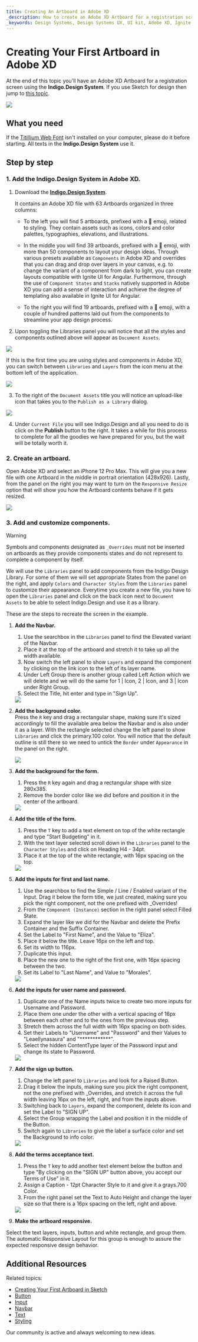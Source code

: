 ```yaml
---
title: Creating An Artboard in Adobe XD
_description: How to create an Adobe XD Artboard for a registration screen using Indigo Design Libraries.
_keywords: Design Systems, Design Systems UX, UI kit, Adobe XD, Ignite UI for Angular, Adobe XD to Angular, Angular, Angular Design System, Export code from Adobe XD, Design Kits for Angular, Adobe XD HTML, Adobe XD to HTML, Adobe XD UI kits
---
```


# Creating Your First Artboard in Adobe XD

At the end of this topic you'll have an Adobe XD Artboard for a registration screen using the **Indigo.Design System**. If you use Sketch for design then jump to [this topic](creating-artboard-sketch.md).

<div class="divider--half"></div>
<img class="responsive-img" src="images/getting-startedxd7.png" srcset="images/getting-startedxd7@2x.png 2x" />
<div class="divider--half"></div>
<div class="divider--half"></div>
<div class="divider--half"></div>
<div class="divider--half"></div>
<div class="divider--half"></div>

## What you need

If the [Titillium Web Font][1] isn't installed on your computer, please do it before starting. All texts in the **Indigo.Design System** use it.

## Step by step

### 1. Add the **Indigo.Design System** in Adobe XD.

1.  Download the [**Indigo.Design System**](https://cloud.indigo.design/home).

    It contains an Adobe XD file with 63 Artboards organized in three columns:

    - To the left you will find 5 artboards, prefixed with a 🎨 emoji, related to styling. They contain assets such as icons, colors and color palettes, typographies, elevations, and illustrations.

    - In the middle you will find 39 artboards, prefixed with a 🧩 emoji, with more than 50 components to layout your design ideas. Through various presets available as `Components` in Adobe XD and overrides that you can drag and drop over layers in your canvas, e.g. to change the variant of a component from dark to light, you can create layouts compatible with Ignite UI for Angular. Furthermore, through the use of `Component States` and `Stacks` natively supported in Adobe XD you can add a sense of interaction and achieve the degree of templating also available in Ignite UI for Angular.

    - To the right you will find 19 artboards, prefixed with a 🌆 emoji, with a couple of hundred patterns laid out from the components to streamline your app design process.

2.  Upon toggling the Libraries panel you will notice that all the styles and components outlined above will appear as `Document Assets`.

<div class="divider--half"></div>
<img class="responsive-img" src="images/Creating_An_Artboard_XD2.png" srcset="images/Creating_An_Artboard_XD2@2x.png 2x" />
<div class="divider--half"></div>
<div class="divider--half"></div>
<div class="divider--half"></div>
<div class="divider--half"></div>
<div class="divider--half"></div>

If this is the first time you are using styles and components in Adobe XD, you can switch between `Libraries` and `Layers` from the icon menu at the bottom left of the application.

<img class="responsive-img" src="images/Creating_An_Artboard_XD1.png" srcset="images/Creating_An_Artboard_XD1@2x.png 2x" />

3.  To the right of the `Document Assets` title you will notice an upload-like icon that takes you to the `Publish as a Library` dialog.

<img class="responsive-img" src="images/Creating_An_Artboard_XD3.png" srcset="images/Creating_An_Artboard_XD3@2x.png 2x" />

4.  Under `Current File` you will see Indigo.Design and all you need to do is click on the **Publish** button to the right. It takes a while for this process to complete for all the goodies we have prepared for you, but the wait will be totally worth it.

### 2. Create an artboard.

Open Adobe XD and select an iPhone 12 Pro Max. This will give you a new file with one Artboard in the middle in portrait orientation (428x926). Lastly, from the panel on the right you may want to turn on the `Responsive Resize` option that will show you how the Artboard contents behave if it gets resized.

  <div class="divider--half"></div>
  <img class="responsive-img" src="images/getting-started-xd-artboard.png" srcset="images/getting-started-xd-artboard@2x.png 2x" />
  <div class="divider--half"></div>
  <div class="divider--half"></div>
  <div class="divider--half"></div>
  <div class="divider--half"></div>
  <div class="divider--half"></div>

### 3. Add and customize components.

> [!WARNING]
> Symbols and components designated as `_Overrides` must not be inserted on artboards as they provide components states and do not represent to complete a component by itself.

We will use the `Libraries` panel to add components from the Indigo Design Library. For some of them we will set appropriate States from the panel on the right, and apply `Colors` and `Character Styles` from the `Libraries` panel to customize their appearance. Everytime you create a new file, you have to open the `Libraries` panel and click on the back icon next to `Document Assets` to be able to select Indigo.Design and use it as a library.

These are the steps to recreate the screen in the example.

1.  **Add the Navbar.**

    1.  Use the searchbox in the `Libraries` panel to find the Elevated variant of the Navbar.
    2.  Place it at the top of the artboard and stretch it to take up all the width available.
    3.  Now switch the left panel to show `Layers` and expand the component by clicking on the link icon to the left of its layer name.
    4.  Under Left Group there is another group called Left Action which we will delete and we will do the same for 1 | Icon, 2 | Icon, and 3 | Icon under Right Group.
    5.  Select the Title, hit enter and type in "Sign Up".

    <div class="divider--half"></div>
    <img class="responsive-img" src="images/getting-startedxd0.png" srcset="images/getting-startedxd0@2x.png 2x" />
    <div class="divider--half"></div>
    <div class="divider--half"></div>
    <div class="divider--half"></div>
    <div class="divider--half"></div>
    <div class="divider--half"></div>

2.  **Add the background color.**  
     Press the `R` key and drag а rectangular shape, making sure it's sized accordingly to fill the available area below the Navbar and is also under it as a layer. With the rectangle selected change the left panel to show `Libraries` and click the primary.100 color. You will notice that the default outline is still there so we need to untick the `Border` under `Appearance` in the panel on the right.

    <div class="divider--half"></div>
    <img class="responsive-img" src="images/getting-startedxd1.png" srcset="images/getting-startedxd1@2x.png 2x" />
    <div class="divider--half"></div>
    <div class="divider--half"></div>
    <div class="divider--half"></div>
    <div class="divider--half"></div>
    <div class="divider--half"></div>

3.  **Add the background for the form.**

    1.  Press the `R` key again and drag а rectangular shape with size 280x385.
    2.  Remove the border color like we did before and position it in the center of the artboard.

    <div class="divider--half"></div>
    <img class="responsive-img" src="images/getting-startedxd2.png" srcset="images/getting-startedxd2@2x.png 2x" />
    <div class="divider--half"></div>
    <div class="divider--half"></div>
    <div class="divider--half"></div>
    <div class="divider--half"></div>
    <div class="divider--half"></div>

4.  **Add the title of the form.**

    1.  Press the `T` key to add a text element on top of the white rectangle and type "Start Budgeting" in it.
    2.  With the text layer selected scroll down in the `Libraries` panel to the `Character Styles` and click on Heading H4 - 34pt.
    3.  Place it at the top of the white rectangle, with 16px spacing on the top.

    <div class="divider--half"></div>
    <img class="responsive-img" src="images/getting-startedxd3.png" srcset="images/getting-startedxd3@2x.png 2x" />
    <div class="divider--half"></div>
    <div class="divider--half"></div>
    <div class="divider--half"></div>
    <div class="divider--half"></div>
    <div class="divider--half"></div>

5.  **Add the inputs for first and last name.**

    1.  Use the searchbox to find the Simple / Line / Enabled variant of the Input. Drag it below the form title, we just created, making sure you pick the right component, not the one prefixed with _Overrides!
    2.  From the `Component (Instance)` section in the right panel select Filled State.
    3.  Expand the layer like we did for the Navbar and delete the Prefix Container and the Suffix Container.
    4.  Set the Label to "First Name", and the Value to "Eliza".
    5.  Place it below the title. Leave 16px on the left and top.
    6.  Set its width to 116px.
    7.  Duplicate this input.
    8.  Place the new one to the right of the first one, with 16px spacing between the two.
    9.  Set its Label to "Last Name", and Value to "Morales".

    <div class="divider--half"></div>
    <img class="responsive-img" src="images/getting-startedxd4.png" srcset="images/getting-startedxd4@2x.png 2x" />
    <div class="divider--half"></div>
    <div class="divider--half"></div>
    <div class="divider--half"></div>
    <div class="divider--half"></div>
    <div class="divider--half"></div>

6.  **Add the inputs for user name and password.**

    1.  Duplicate one of the Name inputs twice to create two more inputs for Username and Password.
    2.  Place them one under the other with a vertical spacing of 16px between each other and to the ones from the previous step.
    3.  Stretch them across the full width with 16px spacing on both sides.
    4.  Set their Labels to "Username" and "Password" and their Values to "Leaellynasaura" and "\*\*\*\*\*\*\*\*\*\*\*\*".
    5.  Select the hidden ContentType layer of the Password input and change its state to Password.

    <div class="divider--half"></div>
    <img class="responsive-img" src="images/getting-startedxd5.png" srcset="images/getting-startedxd5@2x.png 2x" />
    <div class="divider--half"></div>
    <div class="divider--half"></div>
    <div class="divider--half"></div>
    <div class="divider--half"></div>
    <div class="divider--half"></div>

7.  **Add the sign up button.**

    1.  Change the left panel to `Libraries` and look for a Raised Button.
    2.  Drag it below the inputs, making sure you pick the right component, not the one prefixed with _Overrides, and stretch it across the full width leaving 16px on the left, right, and from the inputs above.
    3.  Switching back to `Layers`, expand the component, delete its icon and set the Label to "SIGN UP".
    4.  Select the Group wrapping the Label and position it in the middle of the Button.
    5.  Switch again to `Libraries` to give the label a surface color and set the Background to info color.

    <div class="divider--half"></div>
    <img class="responsive-img" src="images/getting-startedxd6.png" srcset="images/getting-startedxd6@2x.png 2x" />
    <div class="divider--half"></div>
    <div class="divider--half"></div>
    <div class="divider--half"></div>
    <div class="divider--half"></div>
    <div class="divider--half"></div>

8.  **Add the terms acceptance text.**

    1.  Press the `T` key to add another text element below the button and type "By clicking on the "SIGN UP" button above, you accept our Terms of Use" in it.
    2.  Assign a Caption - 12pt Character Style to it and give it a grays.700 Color.
    3.  From the right panel set the Text to Auto Height and change the layer size so that there is a 16px spacing on the left, right and above.

    <div class="divider--half"></div>
    <img class="responsive-img" src="images/getting-startedxd7.png" srcset="images/getting-startedxd7@2x.png 2x" />
    <div class="divider--half"></div>
    <div class="divider--half"></div>
    <div class="divider--half"></div>
    <div class="divider--half"></div>
    <div class="divider--half"></div>

9.  **Make the artboard responsive.**

Select the text layers, inputs, button and white rectangle, and group them. The automatic Responsive Layout for this group is enough to assure the expected responsive design behavior. 

## Additional Resources

Related topics:

- [Creating Your First Artboard in Sketch](creating-artboard-sketch.md)
- [Button](components/button.md)
- [Input](components/input.md)
- [Navbar](components/navbar.md)
- [Text](components/text.md)
- [Styling](style/styling-overview.md)
  <div class="divider--half"></div>

Our community is active and always welcoming to new ideas.



[1]: https://fonts.google.com/specimen/Titillium+Web
